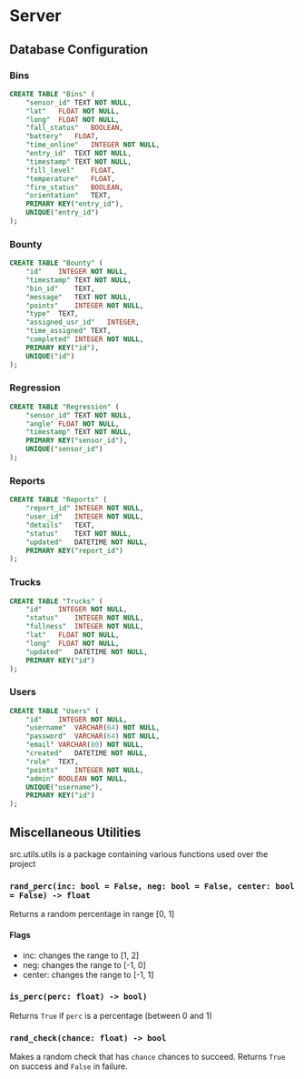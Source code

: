 # Server

## Database Configuration

### Bins
```sql
CREATE TABLE "Bins" (
	"sensor_id"	TEXT NOT NULL,
	"lat"	FLOAT NOT NULL,
	"long"	FLOAT NOT NULL,
	"fall_status"	BOOLEAN,
	"battery"	FLOAT,
	"time_online"	INTEGER NOT NULL,
	"entry_id"	TEXT NOT NULL,
	"timestamp"	TEXT NOT NULL,
	"fill_level"	FLOAT,
	"temperature"	FLOAT,
	"fire_status"	BOOLEAN,
	"orientation"	TEXT,
	PRIMARY KEY("entry_id"),
	UNIQUE("entry_id")
);
```

### Bounty
```sql
CREATE TABLE "Bounty" (
	"id"	INTEGER NOT NULL,
	"timestamp"	TEXT NOT NULL,
	"bin_id"	TEXT,
	"message"	TEXT NOT NULL,
	"points"	INTEGER NOT NULL,
	"type"	TEXT,
	"assigned_usr_id"	INTEGER,
	"time_assigned"	TEXT,
	"completed"	INTEGER NOT NULL,
	PRIMARY KEY("id"),
	UNIQUE("id")
);
```

### Regression
```sql
CREATE TABLE "Regression" (
	"sensor_id"	TEXT NOT NULL,
	"angle"	FLOAT NOT NULL,
	"timestamp"	TEXT NOT NULL,
	PRIMARY KEY("sensor_id"),
	UNIQUE("sensor_id")
);
```

### Reports
```sql
CREATE TABLE "Reports" (
	"report_id"	INTEGER NOT NULL,
	"user_id"	INTEGER NOT NULL,
	"details"	TEXT,
	"status"	TEXT NOT NULL,
	"updated"	DATETIME NOT NULL,
	PRIMARY KEY("report_id")
);
```

### Trucks
```sql
CREATE TABLE "Trucks" (
	"id"	INTEGER NOT NULL,
	"status"	INTEGER NOT NULL,
	"fullness"	INTEGER NOT NULL,
	"lat"	FLOAT NOT NULL,
	"long"	FLOAT NOT NULL,
	"updated"	DATETIME NOT NULL,
	PRIMARY KEY("id")
);
```

### Users
```sql
CREATE TABLE "Users" (
	"id"	INTEGER NOT NULL,
	"username"	VARCHAR(64) NOT NULL,
	"password"	VARCHAR(64) NOT NULL,
	"email"	VARCHAR(80) NOT NULL,
	"created"	DATETIME NOT NULL,
	"role"	TEXT,
	"points"	INTEGER NOT NULL,
	"admin"	BOOLEAN NOT NULL,
	UNIQUE("username"),
	PRIMARY KEY("id")
);
```

## Miscellaneous Utilities

src.utils.utils is a package containing various functions used over the project

### `rand_perc(inc: bool = False, neg: bool = False, center: bool = False) -> float`

Returns a random percentage in range [0, 1]

#### Flags
- inc: changes the range to [1, 2]
- neg: changes the range to [-1, 0]
- center: changes the range to [-1, 1]

### `is_perc(perc: float) -> bool)`

Returns `True` if `perc` is a percentage (between 0 and 1)

### `rand_check(chance: float) -> bool`

Makes a random check that has `chance` chances to succeed. Returns `True` on success and `False` in failure.
